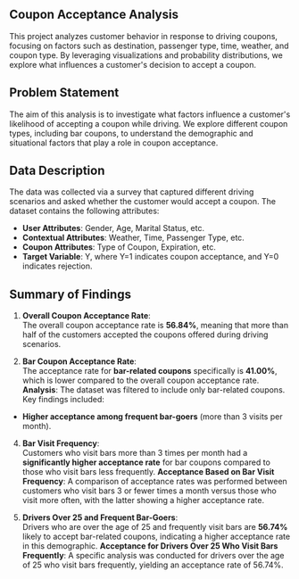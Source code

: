 ## Coupon Acceptance Analysis

This project analyzes customer behavior in response to driving coupons, focusing on factors such as destination, passenger type, time, weather, and coupon type. By leveraging visualizations and probability distributions, we explore what influences a customer's decision to accept a coupon.

## Problem Statement

The aim of this analysis is to investigate what factors influence a customer's likelihood of accepting a coupon while driving. We explore different coupon types, including bar coupons, to understand the demographic and situational factors that play a role in coupon acceptance.

## Data Description

The data was collected via a survey that captured different driving scenarios and asked whether the customer would accept a coupon. The dataset contains the following attributes:
- **User Attributes**: Gender, Age, Marital Status, etc.
- **Contextual Attributes**: Weather, Time, Passenger Type, etc.
- **Coupon Attributes**: Type of Coupon, Expiration, etc.
- **Target Variable**: Y, where Y=1 indicates coupon acceptance, and Y=0 indicates rejection.

## Summary of Findings

1. **Overall Coupon Acceptance Rate**:  
   The overall coupon acceptance rate is **56.84%**, meaning that more than half of the customers accepted the coupons offered during driving scenarios.

2. **Bar Coupon Acceptance Rate**:  
   The acceptance rate for **bar-related coupons** specifically is **41.00%**, which is lower compared to the overall coupon acceptance rate.
   **Analysis**:
The dataset was filtered to include only bar-related coupons. Key findings included:
- **Higher acceptance among frequent bar-goers** (more than 3 visits per month).

4. **Bar Visit Frequency**:  
   Customers who visit bars more than 3 times per month had a **significantly higher acceptance rate** for bar coupons compared to those who visit bars less frequently.
   **Acceptance Based on Bar Visit Frequency**:
A comparison of acceptance rates was performed between customers who visit bars 3 or fewer times a month versus those who visit more often, with the latter showing a higher acceptance rate.

6. **Drivers Over 25 and Frequent Bar-Goers**:  
   Drivers who are over the age of 25 and frequently visit bars are **56.74%** likely to accept bar-related coupons, indicating a higher acceptance rate in this demographic.
   **Acceptance for Drivers Over 25 Who Visit Bars Frequently**:
A specific analysis was conducted for drivers over the age of 25 who visit bars frequently, yielding an acceptance rate of 56.74%.




